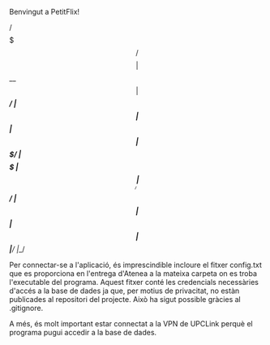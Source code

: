 Benvingut a PetitFlix!

 / $$$$$$$    /$$$$$$$$
| $$__  $$   | $$_____/
| $$  | $$   | $$
| $$$$$$$/   | $$$$$
| $$____/    | $$__/
| $$         | $$
| $$         | $$
|__/         |__/

Per connectar-se a l'aplicació, és imprescindible incloure el fitxer config.txt que es proporciona en l'entrega d'Atenea
a la mateixa carpeta on es troba l'executable del programa. Aquest fitxer conté les credencials necessàries d'accés a la base de dades 
ja que, per motius de privacitat, no estàn publicades al repositori del projecte. Això ha sigut possible gràcies al .gitignore.

A més, és molt important estar connectat a la VPN de UPCLink perquè el programa pugui accedir a la base de dades.
